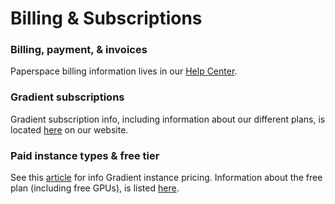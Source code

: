 # Billing & Subscriptions

### Billing, payment, & invoices

Paperspace billing information lives in our [Help Center](https://support.paperspace.com/hc/en-us/categories/202541607-Billing-Pricing). 

### Gradient subscriptions

Gradient subscription info, including information about our different plans, is located [here](https://gradient.paperspace.com/pricing) on our website.

### Paid instance types & free tier

See this [article](../../instance-types/) for info Gradient instance pricing. Information about the free plan \(including free GPUs\), is listed [here](../../instance-types/free-instances.md).  

